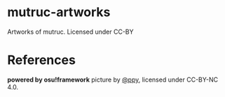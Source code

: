# mutruc-artworks
Artworks of mutruc. Licensed under CC-BY
# References
**powered by osu!framework** picture by [@ppy](https://github.com/ppy), licensed under CC-BY-NC 4.0.  
